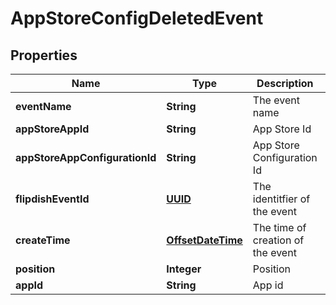 
# AppStoreConfigDeletedEvent

## Properties
Name | Type | Description | Notes
------------ | ------------- | ------------- | -------------
**eventName** | **String** | The event name |  [optional]
**appStoreAppId** | **String** | App Store Id |  [optional]
**appStoreAppConfigurationId** | **String** | App Store Configuration Id |  [optional]
**flipdishEventId** | [**UUID**](UUID.md) | The identitfier of the event |  [optional]
**createTime** | [**OffsetDateTime**](OffsetDateTime.md) | The time of creation of the event |  [optional]
**position** | **Integer** | Position |  [optional]
**appId** | **String** | App id |  [optional]



